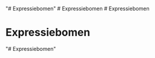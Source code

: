 "# Expressiebomen" 
#   E x p r e s s i e b o m e n  
 # Expressiebomen
# Expressiebomen
"# Expressiebomen" 
